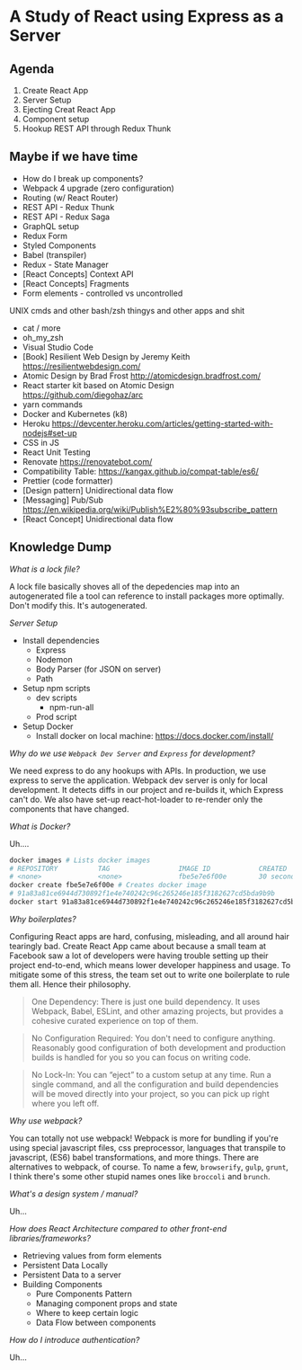 # A Study of React using Express as a Server

## Agenda

1. Create React App
1. Server Setup
1. Ejecting Creat React App
1. Component setup
1. Hookup REST API through Redux Thunk

## Maybe if we have time

- How do I break up components?
- Webpack 4 upgrade (zero configuration)
- Routing (w/ React Router)
- REST API - Redux Thunk
- REST API - Redux Saga
- GraphQL setup
- Redux Form
- Styled Components
- Babel (transpiler)
- Redux - State Manager
- [React Concepts] Context API
- [React Concepts] Fragments
- Form elements - controlled vs uncontrolled

UNIX cmds and other bash/zsh thingys and other apps and shit
- cat / more
- oh_my_zsh
- Visual Studio Code
- [Book] Resilient Web Design by Jeremy Keith https://resilientwebdesign.com/
- Atomic Design by Brad Frost http://atomicdesign.bradfrost.com/
- React starter kit based on Atomic Design https://github.com/diegohaz/arc
- yarn commands
- Docker and Kubernetes (k8)
- Heroku https://devcenter.heroku.com/articles/getting-started-with-nodejs#set-up
- CSS in JS
- React Unit Testing
- Renovate https://renovatebot.com/
- Compatibility Table: https://kangax.github.io/compat-table/es6/
- Prettier (code formatter)
- [Design pattern] Unidirectional data flow
- [Messaging] Pub/Sub https://en.wikipedia.org/wiki/Publish%E2%80%93subscribe_pattern
- [React Concept] Unidirectional data flow

## Knowledge Dump

_What is a lock file?_

A lock file basically shoves all of the depedencies map into an autogenerated file a tool can reference to install packages more optimally. Don't modify this. It's autogenerated.

_Server Setup_

- Install dependencies
  - Express
  - Nodemon
  - Body Parser (for JSON on server)
  - Path
- Setup npm scripts  
  - dev scripts
    - npm-run-all
  - Prod script
- Setup Docker
  - Install docker on local machine: https://docs.docker.com/install/

_Why do we use `Webpack Dev Server` and `Express` for development?_

We need express to do any hookups with APIs. In production, we use express to serve the application. Webpack dev server is only for local development. It detects diffs in our project and re-builds it, which Express can't do. We also have set-up react-hot-loader to re-render only the components that have changed. 

_What is Docker?_

Uh....

```bash
docker images # Lists docker images
# REPOSITORY          TAG                 IMAGE ID            CREATED             SIZE
# <none>              <none>              fbe5e7e6f00e        30 seconds ago      804MB
docker create fbe5e7e6f00e # Creates docker image
# 91a83a81ce6944d730892f1e4e740242c96c265246e185f3182627cd5bda9b9b
docker start 91a83a81ce6944d730892f1e4e740242c96c265246e185f3182627cd5bda9b9b # starts the container
```

_Why boilerplates?_

Configuring React apps are hard, confusing, misleading, and all around hair tearingly bad. Create React App came about because a small team at Facebook saw a lot of developers were having trouble setting up their project end-to-end, which means lower developer happiness and usage. To mitigate some of this stress, the team set out to write one boilerplate to rule them all. Hence their philosophy.

> One Dependency: There is just one build dependency. It uses Webpack, Babel, ESLint, and other amazing projects, but provides a cohesive curated experience on top of them.

> No Configuration Required: You don't need to configure anything. Reasonably good configuration of both development and production builds is handled for you so you can focus on writing code.

> No Lock-In: You can “eject” to a custom setup at any time. Run a single command, and all the configuration and build dependencies will be moved directly into your project, so you can pick up right where you left off.

_Why use webpack?_

You can totally not use webpack! Webpack is more for bundling if you're using special javascript files, css preprocessor, languages that transpile to javascript, (ES6) babel transformations, and more things. There are alternatives to webpack, of course. To name a few, `browserify`, `gulp`, `grunt`, I think there's some other stupid names ones like `broccoli` and `brunch`. 

_What's a design system / manual?_

Uh...

_How does React Architecture compared to other front-end libraries/frameworks?_

- Retrieving values from form elements
- Persistent Data Locally
- Persistent Data to a server
- Building Components
  - Pure Components Pattern
  - Managing component props and state
  - Where to keep certain logic
  - Data Flow between components

_How do I introduce authentication?_

Uh...
